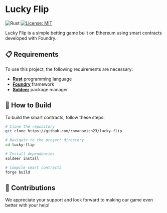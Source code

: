 # Lucky Flip

![Rust][rust-badge] [![License: MIT][license-badge]][license]

Lucky Flip is a simple betting game built on Ethereum using smart contracts developed with Foundry.

[rust-badge]: https://img.shields.io/badge/Built%20with%20-Rust-e43716.svg
[license]: https://opensource.org/licenses/MIT
[license-badge]: https://img.shields.io/badge/License-MIT-blue.svg

## 📋 Requirements

To use this project, the following requirements are necessary:

- [**Rust**][rust] programming language
- [**Foundry**][foundry] framework
- [**Soldeer**][soldeer] package manager

[rust]: https://www.rust-lang.org/tools/install
[foundry]: https://book.getfoundry.sh/getting-started/installation
[soldeer]: https://github.com/mario-eth/soldeer

## 📝 How to Build

To build the smart contracts, follow these steps:

```sh
# Clone the repository
git clone https://github.com/romanovich23/lucky-flip

# Navigate to the project directory
cd lucky-flip

# Install dependencies
soldeer install

# Compile smart contracts
forge build
```

## 🤝 Contributions

We appreciate your support and look forward to making our game even better with your help!
